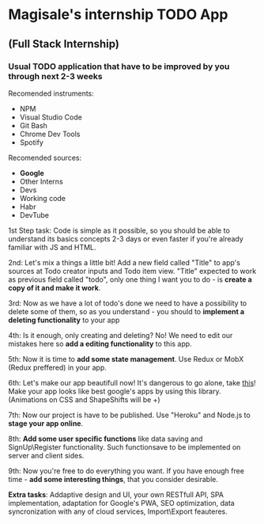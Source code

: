 # Magisale's internship TODO App
## (Full Stack Internship)
### Usual TODO application that have to be improved by you through next 2-3 weeks

Recomended instruments: 
 * NPM
 * Visual Studio Code
 * Git Bash
 * Chrome Dev Tools
 * Spotify
 
 Recomended sources:
 * **Google**
 * Other Interns
 * Devs
 * Working code
 * Habr
 * DevTube
 
1st Step task: Code is simple as it possible, so you should be able to understand its basics concepts 2-3 days or even faster if you're already familiar with JS and HTML.

2nd: Let's mix a things a little bit! Add a new field called "Title" to app's sources at Todo creator inputs and Todo item view.
"Title" expected to work as previous field called "todo", only one thing I want you to do - is **create a copy of it and make it work**.

3rd: Now as we have a lot of todo's done we need to have a possibility to delete some of them, so as you understand - you should to 
**implement a deleting functionality** to your app

4th: Is it enough, only creating and deleting? No! We need to edit our mistakes here so **add a editing functionality** to this app.

5th: Now it is time to **add some state management**. Use Redux or MobX (Redux preffered) in your app.

6th: Let's make our app beautifull now! It's dangerous to go alone, take [this](https://material-ui.com/)! Make your app looks like
best google's apps by using this library. (Animations on CSS and ShapeShifts will be +)

7th: Now our project is have to be published. Use "Heroku" and Node.js to **stage your app online**.

8th: **Add some user specific functions** like data saving and SignUp\Register functionality. Such functionsave to be implemented 
on server and client sides.

9th: Now you're free to do everything you want. If you have enough free time - **add some interesting things**, that you consider desirable.

**Extra tasks**: Addaptive design and UI, your own RESTfull API, SPA implementation, adaptation for Google's PWA, SEO optimization,
data syncronization with any of cloud services, Import\Export feauteres.

